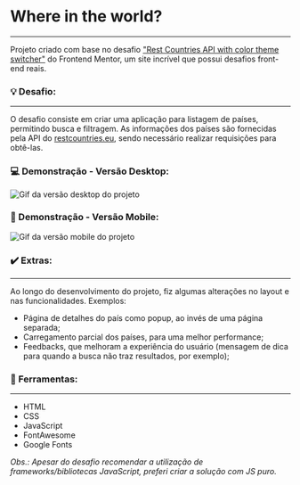 # Where in the world?
---
Projeto criado com base no desafio ["Rest Countries API with color theme switcher"](https://www.frontendmentor.io/challenges/rest-countries-api-with-color-theme-switcher-5cacc469fec04111f7b848ca) do Frontend Mentor, um site incrível que possui desafios front-end reais.

### 💡 Desafio:
---
O desafio consiste em criar uma aplicação para listagem de países, permitindo busca e filtragem. As informações dos países são fornecidas pela API do [restcountries.eu](https://restcountries.eu), sendo necessário realizar requisições para obtê-las.

### ‍💻 Demonstração - Versão Desktop:
![Gif da versão desktop do projeto](https://github.com/filipealvess/where-in-the-world/gifs/desktop.gif)

### 📱 Demonstração - Versão Mobile:
![Gif da versão mobile do projeto](https://github.com/filipealvess/where-in-the-world/gifs/mobile.gif)

### ✔️ Extras:
---
Ao longo do desenvolvimento do projeto, fiz algumas alterações no layout e nas funcionalidades. Exemplos:
- Página de detalhes do país como popup, ao invés de uma página separada;
- Carregamento parcial dos países, para uma melhor performance;
- Feedbacks, que melhoram a experiência do usuário (mensagem de dica para quando a busca não traz resultados, por exemplo);

### 🔨 Ferramentas:
---
- HTML
- CSS
- JavaScript
- FontAwesome
- Google Fonts

*Obs.: Apesar do desafio recomendar a utilização de frameworks/bibliotecas JavaScript, preferi criar a solução com JS puro.*
